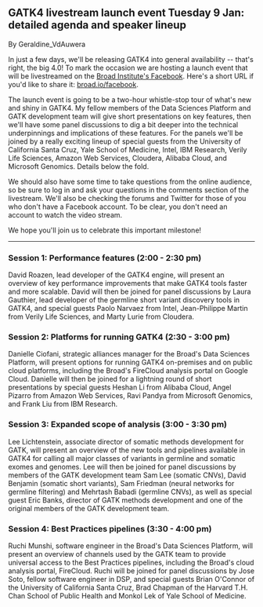 ## GATK4 livestream launch event Tuesday 9 Jan: detailed agenda and speaker lineup

By Geraldine_VdAuwera

<p>In just a few days, we'll be releasing GATK4 into general availability -- that's right, the big 4.0! To mark the occasion we are hosting a launch event that will be livestreamed on the <a rel="nofollow" href="https://www.facebook.com/broadinstitute">Broad Institute's Facebook</a>. Here's a short URL if you'd like to share it: <a rel="nofollow" href="http://broad.io/facebook">broad.io/facebook</a>.</p>

<p>The launch event is going to be a two-hour whistle-stop tour of what's new and shiny in GATK4. My fellow members of the Data Sciences Platform and GATK development team will give short presentations on key features, then we'll have some panel discussions to dig a bit deeper into the technical underpinnings and implications of these features. For the panels we'll be joined by a really exciting lineup of special guests from the University of California Santa Cruz, Yale School of Medicine, Intel, IBM Research, Verily Life Sciences, Amazon Web Services, Cloudera, Alibaba Cloud, and Microsoft Genomics. Details below the fold.</p>

<p>We should also have some time to take questions from the online audience, so be sure to log in and ask your questions in the comments section of the livestream. We'll also be checking the forums and Twitter for those of you who don't have a Facebook account. To be clear, you don't need an account to watch the video stream.</p>

<p>We hope you'll join us to celebrate this important milestone!</p>

<hr></hr><h3>Session 1: Performance features (2:00 - 2:30 pm)</h3>

<p>David Roazen, lead developer of the GATK4 engine, will present an overview of key performance improvements that make GATK4 tools faster and more scalable. David will then be joined for panel discussions by Laura Gauthier, lead developer of the germline short variant discovery tools in GATK4, and special guests Paolo Narvaez from Intel, Jean-Philippe Martin from Verily Life Sciences, and Marty Lurie from Cloudera.</p>

<h3>Session 2: Platforms for running GATK4 (2:30 - 3:00 pm)</h3>

<p>Danielle Ciofani, strategic alliances manager for the Broad's Data Sciences Platform, will present options for running GATK4 on-premises and on public cloud platforms, including the Broad's FireCloud analysis portal on Google Cloud. Danielle will then be joined for a lightning round of short presentations by special guests Heshan Li from Alibaba Cloud, Angel Pizarro from Amazon Web Services, Ravi Pandya from Microsoft Genomics, and Frank Liu from IBM Research.</p>

<h3>Session 3: Expanded scope of analysis (3:00 - 3:30 pm)</h3>

<p>Lee Lichtenstein, associate director of somatic methods development for GATK, will present an overview of the new tools and pipelines available in GATK4 for calling all major classes of variants in germline and somatic exomes and genomes. Lee will then be joined for panel discussions by members of the GATK development team Sam Lee (somatic CNVs), David Benjamin (somatic short variants), Sam Friedman (neural networks for germline filtering) and Mehrtash Babadi (germline CNVs), as well as special guest Eric Banks, director of GATK methods development and one of the original members of the GATK development team.</p>

<h3>Session 4: Best Practices pipelines (3:30 - 4:00 pm)</h3>

<p>Ruchi Munshi, software engineer in the Broad's Data Sciences Platform, will present an overview of channels used by the GATK team to provide universal access to the Best Practices pipelines, including the Broad's cloud analysis portal, FireCloud. Ruchi will be joined for panel discussions by Jose Soto, fellow software engineer in DSP, and special guests Brian O'Connor of the University of California Santa Cruz, Brad Chapman of the Harvard T.H. Chan School of Public Health and Monkol Lek of Yale School of Medicine.</p>
